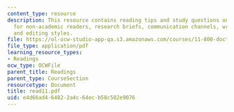 ```yaml
---
content_type: resource
description: This resource contains reading tips and study questions on research writing
  for non-academic readers, research briefs, communication channels, writing support,
  and editing styles.
file: https://ol-ocw-studio-app-qa.s3.amazonaws.com/courses/11-800-doctoral-research-seminar-knowledge-in-the-public-arena-spring-2007/e4d66ad464822a4c64ecb58c582e9076_read11.pdf
file_type: application/pdf
learning_resource_types:
- Readings
ocw_type: OCWFile
parent_title: Readings
parent_type: CourseSection
resourcetype: Document
title: read11.pdf
uid: e4d66ad4-6482-2a4c-64ec-b58c582e9076
---
```

